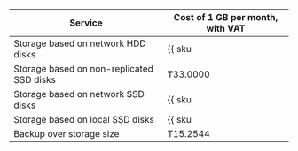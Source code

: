 | Service                                               | Cost of 1 GB per month, with VAT                                     |
|-------------------------------------------------------|-------------------------------------------------------------|
| Storage based on network HDD disks                    | {{ sku|KZT|mdb.cluster.network-hdd.mongodb|month|string }}  |
| Storage based on non-replicated SSD disks             | ₸33.0000                                                   |
| Storage based on network SSD disks                    | {{ sku|KZT|mdb.cluster.network-nvme.mongodb|month|string }} |
| Storage based on local SSD disks                      | {{ sku|KZT|mdb.cluster.local-nvme.mongodb|month|string }}   |
| Backup over storage size                              | ₸15.2544                                                    |
